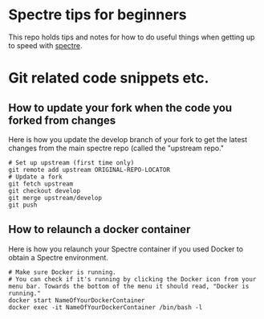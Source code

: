# Spectre tips for beginners
This repo holds tips and notes for how to do useful things when getting up to speed with [spectre](spectre-code.org).

# Git related code snippets etc.

## How to update your fork when the code you forked from changes
Here is how you update the develop branch of your fork to get the latest changes from the main spectre repo (called the "upstream repo."
~~~~
# Set up upstream (first time only)
git remote add upstream ORIGINAL-REPO-LOCATOR
# Update a fork
git fetch upstream
git checkout develop
git merge upstream/develop
git push
~~~~
## How to relaunch a docker container
Here is how you relaunch your Spectre container if you used Docker to obtain a Spectre environment.
~~~~
# Make sure Docker is running. 
# You can check if it's running by clicking the Docker icon from your menu bar. Towards the bottom of the menu it should read, "Docker is running."
docker start NameOfYourDockerContainer
docker exec -it NameOfYourDockerContainer /bin/bash -l
~~~~
